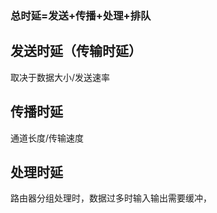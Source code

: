 


### 总时延=发送+传播+处理+排队

## 发送时延（传输时延）
取决于数据大小/发送速率
## 传播时延
通道长度/传输速度
## 处理时延
路由器分组处理时，数据过多时输入输出需要缓冲，
<!--stackedit_data:
eyJoaXN0b3J5IjpbMjg5OTEwNzk0XX0=
-->
